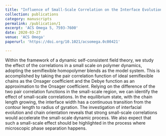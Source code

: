 ```yaml
---
title: "Influence of Small-Scale Correlation on the Interface Evolution of Semiflexible Homopolymer Blends"
collection: publications
category: manuscripts
permalink: /publication/1
excerpt: 'ACS Omega 5, 7593-7600'
date: 2020-03-27
venue: 'ACS Omega'
paperurl: 'https://doi.org/10.1021/acsomega.0c00421'

---
```

Within the framework of a dynamic self-consistent field theory, we study the effect of the correlations in a small scale on polymer dynamics, adopting the semiflexible homopolymer blends as the model system. This is accomplished by taking the pair correlation function of ideal semiflexible chains as the Onsager coefficient and the Debye function as an approximation to the Onsager coefficient. Relying on the difference of the two pair correlation functions in the small-scale region, we can identify the effect of small-scale correlations. In the equilibrium state, with the chain length growing, the interface width has a continuous transition from the contour length to radius of gyration. The investigation of interfacial evolution and chain orientation reveals that strong small-scale correlations would accelerate the small-scale dynamic process. We also expect that such a small-scale effect should be highlighted in the process where microscopic phase separation happens.
